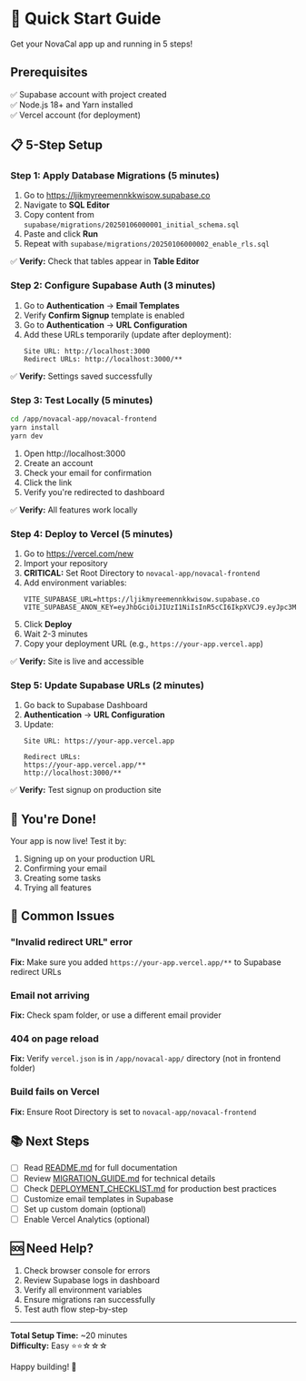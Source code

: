 # 🚀 Quick Start Guide

Get your NovaCal app up and running in 5 steps!

## Prerequisites
✅ Supabase account with project created  
✅ Node.js 18+ and Yarn installed  
✅ Vercel account (for deployment)

## 📋 5-Step Setup

### Step 1: Apply Database Migrations (5 minutes)

1. Go to https://ljikmyreemennkkwisow.supabase.co
2. Navigate to **SQL Editor**
3. Copy content from `supabase/migrations/20250106000001_initial_schema.sql`
4. Paste and click **Run**
5. Repeat with `supabase/migrations/20250106000002_enable_rls.sql`

✅ **Verify:** Check that tables appear in **Table Editor**

### Step 2: Configure Supabase Auth (3 minutes)

1. Go to **Authentication** → **Email Templates**
2. Verify **Confirm Signup** template is enabled
3. Go to **Authentication** → **URL Configuration**
4. Add these URLs temporarily (update after deployment):
   ```
   Site URL: http://localhost:3000
   Redirect URLs: http://localhost:3000/**
   ```

✅ **Verify:** Settings saved successfully

### Step 3: Test Locally (5 minutes)

```bash
cd /app/novacal-app/novacal-frontend
yarn install
yarn dev
```

1. Open http://localhost:3000
2. Create an account
3. Check your email for confirmation
4. Click the link
5. Verify you're redirected to dashboard

✅ **Verify:** All features work locally

### Step 4: Deploy to Vercel (5 minutes)

1. Go to https://vercel.com/new
2. Import your repository
3. **CRITICAL:** Set Root Directory to `novacal-app/novacal-frontend`
4. Add environment variables:
   ```
   VITE_SUPABASE_URL=https://ljikmyreemennkkwisow.supabase.co
   VITE_SUPABASE_ANON_KEY=eyJhbGciOiJIUzI1NiIsInR5cCI6IkpXVCJ9.eyJpc3MiOiJzdXBhYmFzZSIsInJlZiI6ImxqaWtteXJlZW1lbm5ra3dpc293Iiwicm9sZSI6ImFub24iLCJpYXQiOjE3NjA0OTIyOTMsImV4cCI6MjA3NjA2ODI5M30.lUI_fEMxTAWm7R7rrSs_UlNMLjroEUGUIyBxLNKb_gM
   ```
5. Click **Deploy**
6. Wait 2-3 minutes
7. Copy your deployment URL (e.g., `https://your-app.vercel.app`)

✅ **Verify:** Site is live and accessible

### Step 5: Update Supabase URLs (2 minutes)

1. Go back to Supabase Dashboard
2. **Authentication** → **URL Configuration**
3. Update:
   ```
   Site URL: https://your-app.vercel.app
   
   Redirect URLs:
   https://your-app.vercel.app/**
   http://localhost:3000/**
   ```

✅ **Verify:** Test signup on production site

## 🎉 You're Done!

Your app is now live! Test it by:
1. Signing up on your production URL
2. Confirming your email
3. Creating some tasks
4. Trying all features

## 🐛 Common Issues

### "Invalid redirect URL" error
**Fix:** Make sure you added `https://your-app.vercel.app/**` to Supabase redirect URLs

### Email not arriving
**Fix:** Check spam folder, or use a different email provider

### 404 on page reload
**Fix:** Verify `vercel.json` is in `/app/novacal-app/` directory (not in frontend folder)

### Build fails on Vercel
**Fix:** Ensure Root Directory is set to `novacal-app/novacal-frontend`

## 📚 Next Steps

- [ ] Read [README.md](./README.md) for full documentation
- [ ] Review [MIGRATION_GUIDE.md](./MIGRATION_GUIDE.md) for technical details
- [ ] Check [DEPLOYMENT_CHECKLIST.md](./DEPLOYMENT_CHECKLIST.md) for production best practices
- [ ] Customize email templates in Supabase
- [ ] Set up custom domain (optional)
- [ ] Enable Vercel Analytics (optional)

## 🆘 Need Help?

1. Check browser console for errors
2. Review Supabase logs in dashboard
3. Verify all environment variables
4. Ensure migrations ran successfully
5. Test auth flow step-by-step

---

**Total Setup Time:** ~20 minutes  
**Difficulty:** Easy ⭐⭐☆☆☆

Happy building! 🚀
